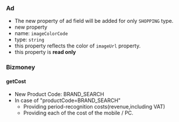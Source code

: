 ### Ad
 * The new property of ad field will be added for only `SHOPPING` type.
  * new property
   * name: `imageColorCode`
   * type: `string`
 * this property reflects the color of `imageUrl` property.
 * this property is **read only**
 
### Bizmoney

#### getCost
  * New Product Code: BRAND_SEARCH
  * In case of "productCode=BRAND_SEARCH"
    * Providing period-recognition costs(revenue,including VAT)
    * Providing each of the cost of the mobile / PC.

